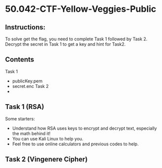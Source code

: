 # 50.042-CTF-Yellow-Veggies-Public

## Instructions:

To solve get the flag, you need to complete Task 1 followed by Task 2.  
Decrypt the secret in Task 1 to get a key and hint for Task2.

## Contents
Task 1 
* publicKey.pem
* secret.enc
Task 2
*  

## Task 1 (RSA)
 Some starters:
* Understand how RSA uses keys to encrypt and decrypt text, especially the math behind it!
* You can use Kali Linux to help you.
* Feel free to use online calculators and previous codes to help.

## Task 2 (Vingenere Cipher)